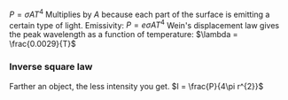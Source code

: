 $P = \sigma AT^{4}$
Multiplies by $A$ because each part of the surface is emitting a certain type of light.
Emissivity: $P = e\sigma AT^{4}$
Wein's displacement law gives the peak wavelength as a function of temperature:
$\lambda = \frac{0.0029}{T}$
### Inverse square law
Farther an object, the less intensity you get.
$I = \frac{P}{4\pi r^{2}}$